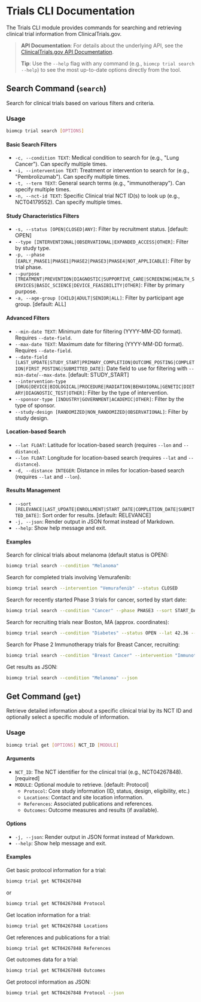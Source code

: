 # Trials CLI Documentation

The Trials CLI module provides commands for searching and retrieving clinical trial information from ClinicalTrials.gov.

> **API Documentation**: For details about the underlying API, see the [ClinicalTrials.gov API Documentation](../apis/clinicaltrials_gov.md).
>
> **Tip**: Use the `--help` flag with any command (e.g., `biomcp trial search --help`) to see the most up-to-date options directly from the tool.

## Search Command (`search`)

Search for clinical trials based on various filters and criteria.

### Usage

```bash
biomcp trial search [OPTIONS]
```

#### Basic Search Filters

- `-c, --condition TEXT`: Medical condition to search for (e.g., "Lung Cancer"). Can specify multiple times.
- `-i, --intervention TEXT`: Treatment or intervention to search for (e.g., "Pembrolizumab"). Can specify multiple times.
- `-t, --term TEXT`: General search terms (e.g., "immunotherapy"). Can specify multiple times.
- `-n, --nct-id TEXT`: Specific Clinical trial NCT ID(s) to look up (e.g., NCT04179552). Can specify multiple times.

#### Study Characteristics Filters

- `-s, --status [OPEN|CLOSED|ANY]`: Filter by recruitment status. [default: OPEN]
- `--type [INTERVENTIONAL|OBSERVATIONAL|EXPANDED_ACCESS|OTHER]`: Filter by study type.
- `-p, --phase [EARLY_PHASE1|PHASE1|PHASE2|PHASE3|PHASE4|NOT_APPLICABLE]`: Filter by trial phase.
- `--purpose [TREATMENT|PREVENTION|DIAGNOSTIC|SUPPORTIVE_CARE|SCREENING|HEALTH_SERVICES|BASIC_SCIENCE|DEVICE_FEASIBILITY|OTHER]`: Filter by primary purpose.
- `-a, --age-group [CHILD|ADULT|SENIOR|ALL]`: Filter by participant age group. [default: ALL]

#### Advanced Filters

- `--min-date TEXT`: Minimum date for filtering (YYYY-MM-DD format). Requires `--date-field`.
- `--max-date TEXT`: Maximum date for filtering (YYYY-MM-DD format). Requires `--date-field`.
- `--date-field [LAST_UPDATE|STUDY_START|PRIMARY_COMPLETION|OUTCOME_POSTING|COMPLETION|FIRST_POSTING|SUBMITTED_DATE]`: Date field to use for filtering with `--min-date`/`--max-date`. [default: STUDY_START]
- `--intervention-type [DRUG|DEVICE|BIOLOGICAL|PROCEDURE|RADIATION|BEHAVIORAL|GENETIC|DIETARY|DIAGNOSTIC_TEST|OTHER]`: Filter by the type of intervention.
- `--sponsor-type [INDUSTRY|GOVERNMENT|ACADEMIC|OTHER]`: Filter by the type of sponsor.
- `--study-design [RANDOMIZED|NON_RANDOMIZED|OBSERVATIONAL]`: Filter by study design.

#### Location-based Search

- `--lat FLOAT`: Latitude for location-based search (requires `--lon` and `--distance`).
- `--lon FLOAT`: Longitude for location-based search (requires `--lat` and `--distance`).
- `-d, --distance INTEGER`: Distance in miles for location-based search (requires `--lat` and `--lon`).

#### Results Management

- `--sort [RELEVANCE|LAST_UPDATE|ENROLLMENT|START_DATE|COMPLETION_DATE|SUBMITTED_DATE]`: Sort order for results. [default: RELEVANCE]
- `-j, --json`: Render output in JSON format instead of Markdown.
- `--help`: Show help message and exit.

#### Examples

Search for clinical trials about melanoma (default status is OPEN):

```bash
biomcp trial search --condition "Melanoma"
```

Search for completed trials involving Vemurafenib:

```bash
biomcp trial search --intervention "Vemurafenib" --status CLOSED
```

Search for recently started Phase 3 trials for cancer, sorted by start date:

```bash
biomcp trial search --condition "Cancer" --phase PHASE3 --sort START_DATE
```

Search for recruiting trials near Boston, MA (approx. coordinates):

```bash
biomcp trial search --condition "Diabetes" --status OPEN --lat 42.36 --lon -71.05 --distance 50
```

Search for Phase 2 Immunotherapy trials for Breast Cancer, recruiting:

```bash
biomcp trial search --condition "Breast Cancer" --intervention "Immunotherapy" --phase PHASE2 --status OPEN
```

Get results as JSON:

```bash
biomcp trial search --condition "Melanoma" --json
```

## Get Command (`get`)

Retrieve detailed information about a specific clinical trial by its NCT ID and optionally select a specific module of information.

### Usage

```bash
biomcp trial get [OPTIONS] NCT_ID [MODULE]
```

#### Arguments

- `NCT_ID`: The NCT identifier for the clinical trial (e.g., NCT04267848). [required]
- `MODULE`: Optional module to retrieve. [default: Protocol]
  - `Protocol`: Core study information (ID, status, design, eligibility, etc.)
  - `Locations`: Contact and site location information.
  - `References`: Associated publications and references.
  - `Outcomes`: Outcome measures and results (if available).

#### Options

- `-j, --json`: Render output in JSON format instead of Markdown.
- `--help`: Show help message and exit.

#### Examples

Get basic protocol information for a trial:

```bash
biomcp trial get NCT04267848
```

or

```bash
biomcp trial get NCT04267848 Protocol
```

Get location information for a trial:

```bash
biomcp trial get NCT04267848 Locations
```

Get references and publications for a trial:

```bash
biomcp trial get NCT04267848 References
```

Get outcomes data for a trial:

```bash
biomcp trial get NCT04267848 Outcomes
```

Get protocol information as JSON:

```bash
biomcp trial get NCT04267848 Protocol --json
